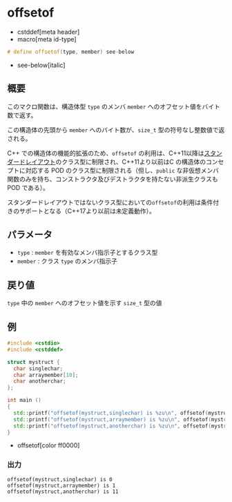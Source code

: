# offsetof
* cstddef[meta header]
* macro[meta id-type]

```cpp
# define offsetof(type, member) see-below
```
* see-below[italic]

## 概要
このマクロ関数は、構造体型 `type` のメンバ `member` へのオフセット値をバイト数で返す。

この構造体の先頭から `member` へのバイト数が、`size_t` 型の符号なし整数値で返される。

C++ での構造体の機能的拡張のため、`offsetof` の利用は、C++11以降は[スタンダードレイアウト](/reference/type_traits/is_standard_layout.md)のクラス型に制限され、C++11より以前はC の構造体のコンセプトに対応する POD のクラス型に制限される（但し、`public` な非仮想メンバ関数のみを持ち、コンストラクタ及びデストラクタを持たない非派生クラスも POD である）。

スタンダードレイアウトではないクラス型においての`offsetof`の利用は条件付きのサポートとなる（C++17より以前は未定義動作）。

## パラメータ
- `type` : `member` を有効なメンバ指示子とするクラス型
- `member` : クラス `type` のメンバ指示子


## 戻り値
`type` 中の `member` へのオフセット値を示す `size_t` 型の値


## 例
```cpp example
#include <cstdio>
#include <cstddef>

struct mystruct {
  char singlechar;
  char arraymember[10];
  char anotherchar;
};

int main ()
{
  std::printf("offsetof(mystruct,singlechar) is %zu\n", offsetof(mystruct,singlechar));
  std::printf("offsetof(mystruct,arraymember) is %zu\n", offsetof(mystruct,arraymember));
  std::printf("offsetof(mystruct,anotherchar) is %zu\n", offsetof(mystruct,anotherchar));
}
```
* offsetof[color ff0000]

### 出力
```
offsetof(mystruct,singlechar) is 0
offsetof(mystruct,arraymember) is 1
offsetof(mystruct,anotherchar) is 11
```
